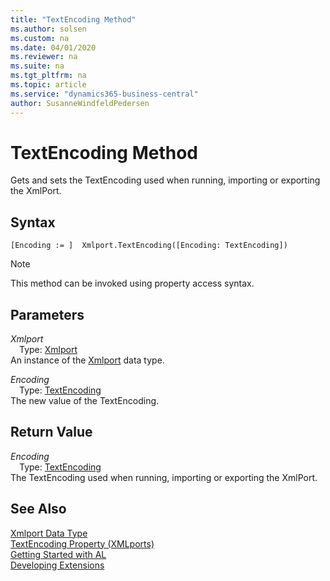 ```yaml
---
title: "TextEncoding Method"
ms.author: solsen
ms.custom: na
ms.date: 04/01/2020
ms.reviewer: na
ms.suite: na
ms.tgt_pltfrm: na
ms.topic: article
ms.service: "dynamics365-business-central"
author: SusanneWindfeldPedersen
---
```

[//]: # (START>DO_NOT_EDIT)
[//]: # (IMPORTANT:Do not edit any of the content between here and the END>DO_NOT_EDIT.)
[//]: # (Any modifications should be made in the .xml files in the ModernDev repo.)
# TextEncoding Method
Gets and sets the TextEncoding used when running, importing or exporting the XmlPort.


## Syntax
```
[Encoding := ]  Xmlport.TextEncoding([Encoding: TextEncoding])
```
> [!NOTE]  
> This method can be invoked using property access syntax.  
## Parameters
*Xmlport*  
&emsp;Type: [Xmlport](xmlport-data-type.md)  
An instance of the [Xmlport](xmlport-data-type.md) data type.  

*Encoding*  
&emsp;Type: [TextEncoding](../textencoding/textencoding-option.md)  
The new value of the TextEncoding.  


## Return Value
*Encoding*  
&emsp;Type: [TextEncoding](../textencoding/textencoding-option.md)  
The TextEncoding used when running, importing or exporting the XmlPort.  


[//]: # (IMPORTANT: END>DO_NOT_EDIT)
## See Also
[Xmlport Data Type](xmlport-data-type.md)  
[TextEncoding Property \(XMLports\)](../../properties/devenv-textencoding-xmlports-property.md)  
[Getting Started with AL](../../devenv-get-started.md)  
[Developing Extensions](../../devenv-dev-overview.md)